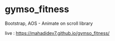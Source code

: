 # gymso_fitness
Bootstrap, AOS - Animate on scroll library


live : https://mahadidev7.github.io/gymso_fitness/

